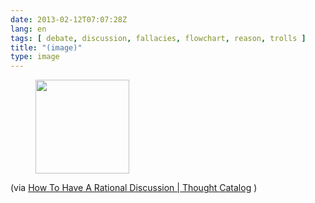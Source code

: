 ```yaml
---
date: 2013-02-12T07:07:28Z
lang: en
tags: [ debate, discussion, fallacies, flowchart, reason, trolls ]
title: "(image)"
type: image
---
```


<figure>
<a
href="https://hugo.ferreira.cc/via-how-to-have-a-rational-discussion-thought/attachment/555/"
rel="attachment"><img
src="/wp-content/uploads/2013/02/tumblr_mi3z23u8PH1qz82meo1_1280-150x150.jpg"
width="150" height="150" /></a></figure>

(via [How To Have A Rational Discussion  |  Thought
Catalog](http://thoughtcatalog.com/2011/how-to-have-a-rational-discussion/)
)

